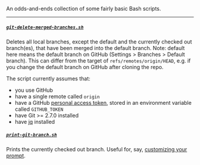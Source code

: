 An odds-and-ends collection of some fairly basic Bash scripts.

---

##### [`git-delete-merged-branches.sh`](/git-delete-merged-branches.sh)
Deletes all local branches, except the default and the currently checked out branch(es), that have been merged into the default branch. Note: default here means the default branch on GitHub (Settings > Branches > Default branch). This can differ from the target of `refs/remotes/origin/HEAD`, e.g. if you change the default branch on GitHub after cloning the repo.

The script currently assumes that:
- you use GitHub
- have a single remote called `origin`
- have a GitHub [personal access token](https://help.github.com/articles/creating-an-access-token-for-command-line-use/), stored in an environment variable called `GITHUB_TOKEN`
- have Git >= 2.7.0 installed
- have [jq](https://stedolan.github.io/jq/) installed


##### [`print-git-branch.sh`](/print-git-branch.sh)
Prints the currently checked out branch. Useful for, say, [customizing your prompt](https://github.com/patrickmckenna/dotfiles/blob/b8099969c3ec509c4770b6f0224cd044b9b66230/bashrc#L29).

